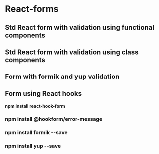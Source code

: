 # React-forms
## Std React form  with validation using functional components
## Std React form with validation using class components
## Form with formik and yup validation
## Form using React hooks
#### npm install react-hook-form
### npm install @hookform/error-message

### npm install formik --save
### npm install yup --save

